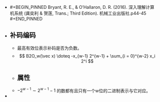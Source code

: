 - #+BEGIN_PINNED
  Bryant, R. E., & O’Hallaron, D. R. (2016). 深入理解计算机系统 (龚奕利 & 贺莲, Trans.; Third Edition). 机械工业出版社.p44-45
  #+END_PINNED
- ## 补码编码
	- 最高有效位表示补码是否为负数。
	- $$
	  B2O_w(\vec x) \doteq -x_{w-1} 2^{w-1} + \sum_{i = 0}^{w-2} x_i 2^i
	  $$
	- ## 属性
	- $-2^{w-1} \sim 2^{w-1}-1$ 的数都有且只有一个w位的二进制表示与它对应。
-